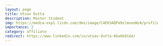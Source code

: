 ```yaml
---
layout: page
title: Utsav Dutta
description: Master Student
img: https://media-exp1.licdn.com/dms/image/C4E03AQFm9slmveeWzA/profile-displayphoto-shrink_200_200/0/1630763675821?e=1642032000&v=beta&t=nr0WUbX-ApZJc3MJ37jkMCX9wVnyQ_QXBahXomxTWtQ
importance: 2
category: affiliate
redirect: https://www.linkedin.com/in/utsav-dutta-66a6b9144/
---
```

